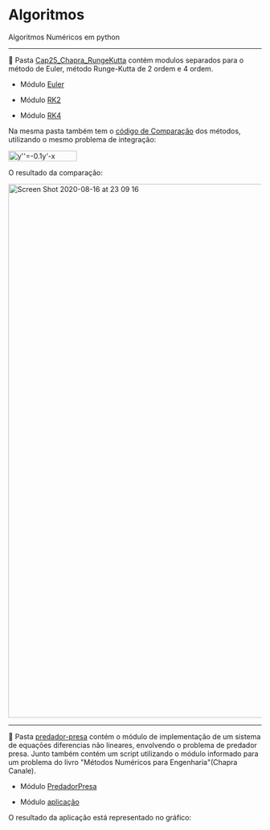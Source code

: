 # Algoritmos
Algoritmos Numéricos em python

---

:large_blue_circle: Pasta [Cap25_Chapra_RungeKutta](https://github.com/PedroFabriz2/Algoritmos/tree/master/Cap25_Chapra_RungeKutta) contém modulos separados para o método de Euler,
método Runge-Kutta de 2 ordem e 4 ordem.

* Módulo [Euler](https://github.com/PedroFabriz2/Algoritmos/blob/master/Cap25_Chapra_RungeKutta/Integration_Euler.py)

* Módulo [RK2](https://github.com/PedroFabriz2/Algoritmos/blob/master/Cap25_Chapra_RungeKutta/RungeKutta2order.py)

* Módulo [RK4](https://github.com/PedroFabriz2/Algoritmos/blob/master/Cap25_Chapra_RungeKutta/RungeKutta4order.py)


Na mesma pasta também tem o [código de Comparação](https://github.com/PedroFabriz2/Algoritmos/blob/master/Cap25_Chapra_RungeKutta/ComparingMethods.py) dos métodos, utilizando o mesmo problema de integração:

<img src="http://www.sciweavers.org/tex2img.php?eq=%20y%27%27%3D-0.1y%27-x%20&bc=White&fc=Black&im=jpg&fs=12&ff=arev&edit=0" align="center" border="0" alt=" y''=-0.1y'-x " width="136" height="21" />

O resultado da comparação:

<img width="1063" alt="Screen Shot 2020-08-16 at 23 09 16" src="https://user-images.githubusercontent.com/44576768/90351079-847de680-e015-11ea-9fbb-0059553dd1d0.png">

---
:large_blue_circle: Pasta [predador-presa](https://github.com/PedroFabriz2/Algoritmos/tree/master/predador_presa) contém o módulo de implementação de um sistema de equações diferencias não lineares, envolvendo o problema de predador presa. Junto também contém um script utilizando o módulo informado para um problema do livro "Métodos Numéricos para Engenharia"(Chapra Canale).

* Módulo [PredadorPresa](https://github.com/PedroFabriz2/Algoritmos/blob/master/predador_presa/RK4predadorpresa.py)

* Módulo [aplicação](https://github.com/PedroFabriz2/Algoritmos/blob/master/predador_presa/example(27.22%20-%20Chapra).py)

O resultado da aplicação está representado no gráfico:






